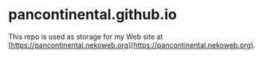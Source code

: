 # pancontinental.github.io

This repo is used as storage for my Web site at [https://pancontinental.nekoweb.org](https://pancontinental.nekoweb.org).